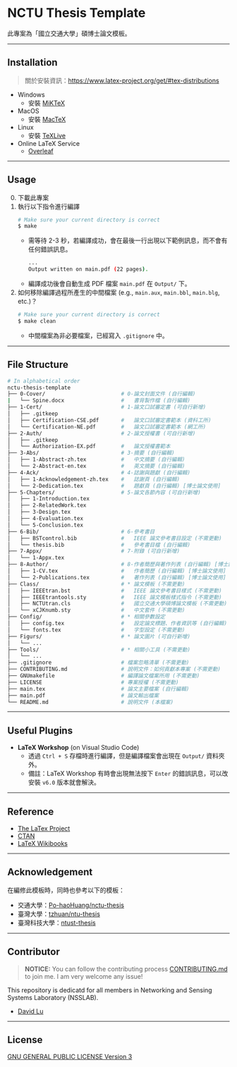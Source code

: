 # NCTU Thesis Template

此專案為「國立交通大學」碩博士論文模板。

---
## Installation

> 關於安裝資訊：https://www.latex-project.org/get/#tex-distributions

* Windows
    * 安裝 [MiKTeX](https://miktex.org/)
* MacOS
    * 安裝 [MacTeX](http://www.tug.org/mactex/)
* Linux
    * 安裝 [TeXLive](https://www.tug.org/texlive/)
* Online LaTeX Service
    * [Overleaf](https://www.overleaf.com)

---
## Usage

0. 下載此專案
1. 執行以下指令進行編譯
    ```bash
    # Make sure your current directory is correct
    $ make
    ```
    * 需等待 2-3 秒，若編譯成功，會在最後一行出現以下範例訊息，而不會有任何錯誤訊息。
        ```bash
        ...
        Output written on main.pdf (22 pages).
        ```
    * 編譯成功後會自動生成 PDF 檔案 `main.pdf` 在 `Output/` 下。
2. 如何移除編譯過程所產生的中間檔案 (e.g., `main.aux`, `main.bbl`, `main.blg`, etc.)？
    ```bash
    # Make sure your current directory is correct
    $ make clean
    ```
    * 中間檔案為非必要檔案，已經寫入 `.gitignore` 中。

---
## File Structure

```bash
# In alphabetical order
nctu-thesis-template
├── 0-Cover/                        # 0-論文封面文件 (自行編輯)
|   └── Spine.docx                  #   書背製作檔 (自行編輯)
├── 1-Cert/                         # 1-論文口試審定書 (可自行新增)
│   ├── .gitkeep
│   ├── Certification-CSE.pdf       #   論文口試審定書範本 (資科工所)
│   └── Certification-NE.pdf        #   論文口試審定書範本 (網工所)
├── 2-Auth/                         # 2-論文授權書 (可自行新增)
│   ├── .gitkeep
│   └── Authorization-EX.pdf        #   論文授權書範本
├── 3-Abs/                          # 3-摘要 (自行編輯)
│   ├── 1-Abstract-zh.tex           #   中文摘要 (自行編輯)
│   └── 2-Abstract-en.tex           #   英文摘要 (自行編輯)
├── 4-Ack/                          # 4-誌謝與題獻 (自行編輯)
│   ├── 1-Acknowledgement-zh.tex    #   誌謝頁 (自行編輯)
│   └── 2-Dedication.tex            #   題獻頁 (自行編輯) [博士論文使用]
├── 5-Chapters/                     # 5-論文各節內容 (可自行新增)
│   ├── 1-Introduction.tex
│   ├── 2-RelatedWork.tex
│   ├── 3-Design.tex
│   ├── 4-Evaluation.tex
│   └── 5-Conclusion.tex
├── 6-Bib/                          # 6-參考書目
│   ├── BSTcontrol.bib              #   IEEE 論文參考書目設定 (不需更動)
│   └── thesis.bib                  #   參考書目檔 (自行編輯)
├── 7-Appx/                         # 7-附錄 (可自行新增)
│   └── 1-Appx.tex           
├── 8-Author/                       # 8-作者簡歷與著作列表 (自行編輯) [博士論文使用]
│   ├── 1-CV.tex                    #   作者簡歷 (自行編輯) [博士論文使用]
│   └── 2-Publications.tex          #   著作列表 (自行編輯) [博士論文使用]                               
├── Class/                          # * 論文模板 (不需更動)
│   ├── IEEEtran.bst                #   IEEE 論文參考書目樣式 (不需更動)
│   ├── IEEEtrantools.sty           #   IEEE 論文模板樣式指令 (不需更動)
│   ├── NCTUtran.cls                #   國立交通大學碩博論文模板 (不需更動)
│   └── xCJKnumb.sty                #   中文套件 (不需更動)
├── Config/                         # * 相關參數設定
│   ├── config.tex                  #   設定論文標題、作者資訊等 (自行編輯)
│   └── fonts.tex                   #   字型設定 (不需更動)
├── Figurs/                         # * 論文圖片 (可自行新增)
│   └── ...
├── Tools/                          # * 相關小工具 (不需更動)
│   └── ...
├── .gitignore                      # 檔案忽略清單 (不需更動)
├── CONTRIBUTING.md                 # 說明文件：如何貢獻本專案 (不需更動)
├── GNUmakefile                     # 編譯論文檔案所用 (不需更動)
├── LICENSE                         # 專案授權 (不需更動)
├── main.tex                        # 論文主要檔案 (自行編輯)
├── main.pdf                        # 論文輸出檔案
└── README.md                       # 說明文件 (本檔案)
```

---
## Useful Plugins

* **LaTeX Workshop** (on Visual Studio Code)
    * 透過 `Ctrl + S` 存檔時進行編譯，但是編譯檔案會出現在 `Output/` 資料夾外。
    * 備註：LaTeX Workshop 有時會出現無法按下 `Enter` 的錯誤訊息，可以改安裝 `v6.0` 版本就會解決。

---
## Reference

* [The LaTex Project](https://www.latex-project.org/)
* [CTAN](https://www.ctan.org/)
* [LaTeX Wikibooks](https://en.wikibooks.org/wiki/LaTeX)

---
## Acknowledgement

在編修此模板時，同時也參考以下的模板：
* 交通大學：[Po-haoHuang/nctu-thesis](https://github.com/Po-haoHuang/nctu-thesis)
* 臺灣大學：[tzhuan/ntu-thesis](https://github.com/tzhuan/ntu-thesis)
* 臺灣科技大學：[ntust-thesis](https://code.google.com/archive/p/ntust-thesis/downloads)

---
## Contributor

> **NOTICE:** You can follow the contributing process [CONTRIBUTING.md](CONTRIBUTING.md) to join me. I am very welcome any issue!

This repository is dedicatd for all members in Networking and Sensing Systems Laboratory (NSSLAB).

* [David Lu](https://github.com/yungshenglu)

---
## License

[GNU GENERAL PUBLIC LICENSE Version 3](LICENSE)